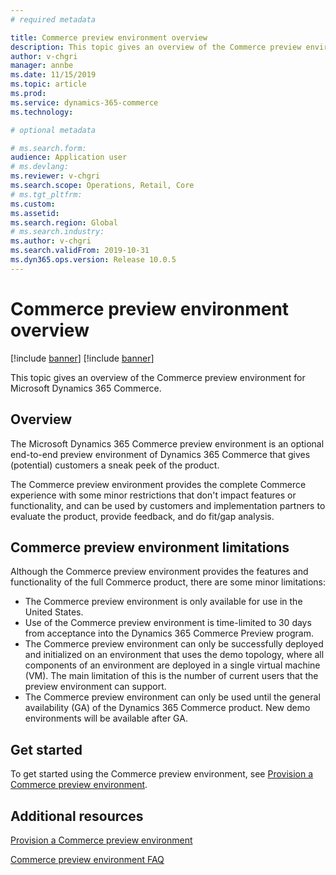 ```yaml
---
# required metadata

title: Commerce preview environment overview
description: This topic gives an overview of the Commerce preview environment for Microsoft Dynamics 365 Commerce.
author: v-chgri
manager: annbe
ms.date: 11/15/2019
ms.topic: article
ms.prod: 
ms.service: dynamics-365-commerce
ms.technology: 

# optional metadata

# ms.search.form: 
audience: Application user
# ms.devlang: 
ms.reviewer: v-chgri
ms.search.scope: Operations, Retail, Core
# ms.tgt_pltfrm: 
ms.custom: 
ms.assetid: 
ms.search.region: Global
# ms.search.industry: 
ms.author: v-chgri
ms.search.validFrom: 2019-10-31
ms.dyn365.ops.version: Release 10.0.5
---
```


# Commerce preview environment overview

[!include [banner](includes/preview-banner.md)]
[!include [banner](includes/banner.md)]

This topic gives an overview of the Commerce preview environment for Microsoft Dynamics 365 Commerce.

## Overview

The Microsoft Dynamics 365 Commerce preview environment is an optional end-to-end preview environment of Dynamics 365 Commerce that gives (potential) customers a sneak peek of the product. 

The Commerce preview environment provides the complete Commerce experience with some minor restrictions that don't impact features or functionality, and can be used by customers and implementation partners to evaluate the product, provide feedback, and do fit/gap analysis.

## Commerce preview environment limitations

Although the Commerce preview environment provides the features and functionality of the full Commerce product, there are some minor limitations:

- The Commerce preview environment is only available for use in the United States.
- Use of the Commerce preview environment is time-limited to 30 days from acceptance into the Dynamics 365 Commerce Preview program.
- The Commerce preview environment can only be successfully deployed and initialized on an environment that uses the demo topology, where all components of an environment are deployed in a single virtual machine (VM). The main limitation of this is the number of current users that the preview environment can support.
- The Commerce preview environment can only be used until the general availability (GA) of the Dynamics 365 Commerce product. New demo environments will be available after GA.

## Get started

To get started using the Commerce preview environment, see [Provision a Commerce preview environment](provisioning-guide.md).

## Additional resources

[Provision a Commerce preview environment](provisioning-guide.md)

[Commerce preview environment FAQ](TBD)

